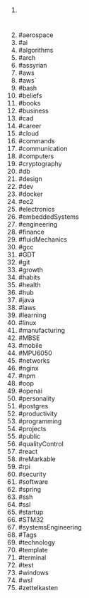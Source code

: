1. #
1. #aerospace
1. #ai
1. #algorithms
1. #arch
1. #assyrian
1. #aws
1. #aws`
1. #bash
1. #beliefs
1. #books
1. #business
1. #cad
1. #career
1. #cloud
1. #commands
1. #communication
1. #computers
1. #cryptography
1. #db
1. #design
1. #dev
1. #docker
1. #ec2
1. #electronics
1. #embeddedSystems
1. #engineering
1. #finance
1. #fluidMechanics
1. #gcc
1. #GDT
1. #git
1. #growth
1. #habits
1. #health
1. #hub
1. #java
1. #laws
1. #learning
1. #linux
1. #manufacturing
1. #MBSE
1. #mobile
1. #MPU6050
1. #networks
1. #nginx
1. #npm
1. #oop
1. #openai
1. #personality
1. #postgres
1. #productivity
1. #programming
1. #projects
1. #public
1. #qualityControl
1. #react
1. #reMarkable
1. #rpi
1. #security
1. #software
1. #spring
1. #ssh
1. #ssl
1. #startup
1. #STM32
1. #systemsEngineering
1. #Tags
1. #technology
1. #template
1. #terminal
1. #test
1. #windows
1. #wsl
1. #zettelkasten
